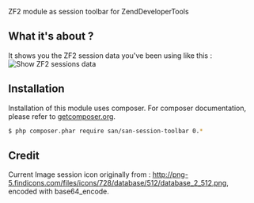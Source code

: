 ZF2 module as session toolbar for ZendDeveloperTools

What it's about ?
-----------------
It shows you the ZF2 session data you've been using like this :
![Show ZF2 sessions data](http://samsonasik.files.wordpress.com/2014/06/session-toolbar-rev.png?w=720)

Installation
------------

Installation of this module uses composer. For composer documentation, please refer to
[getcomposer.org](http://getcomposer.org/).

```sh
$ php composer.phar require san/san-session-toolbar 0.*
```

Credit
------
Current Image session icon originally from : http://png-5.findicons.com/files/icons/728/database/512/database_2_512.png, encoded with base64_encode.
